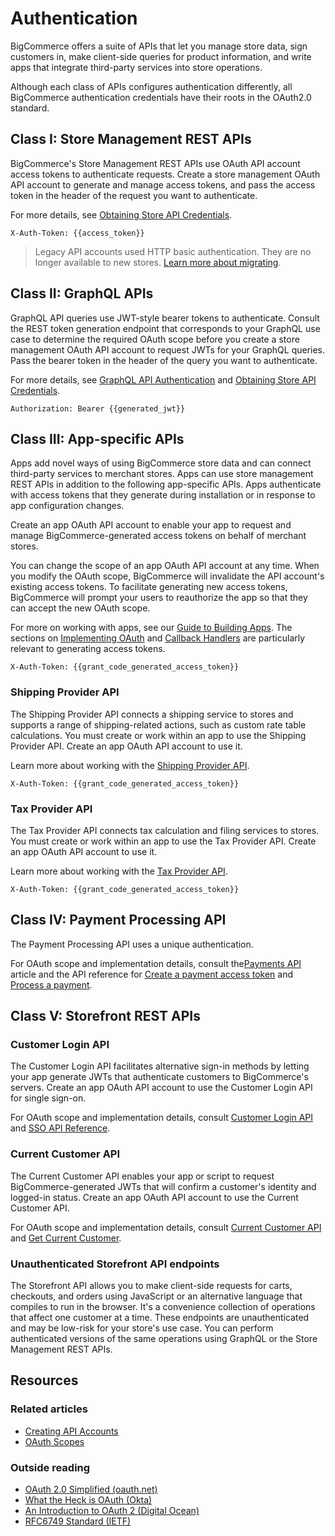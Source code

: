 # Authentication

BigCommerce offers a suite of APIs that let you manage store data, sign customers in, make client-side queries for product information, and write apps that integrate third-party services into store operations.

Although each class of APIs configures authentication differently, all BigCommerce authentication credentials have their roots in the OAuth2.0 standard.

## Class I: Store Management REST APIs

BigCommerce's Store Management REST APIs use OAuth API account access tokens to authenticate requests. Create a store management OAuth API account to generate and manage access tokens, and pass the access token in the header of the request you want to authenticate.

For more details, see [Obtaining Store API Credentials](/api-docs/getting-started/authentication/rest-api-authentication#obtaining-store-api-credentials).

```http title="Store management REST authentication header"
X-Auth-Token: {{access_token}}
```

<!-- theme: info -->
> Legacy API accounts used HTTP basic authentication. They are no longer available to new stores. [Learn more about migrating](/api-docs/getting-started/authentication/rest-api-authentication#migrating-from-legacy-to-oauth). 

## Class II: GraphQL APIs

GraphQL API queries use JWT-style bearer tokens to authenticate. Consult the REST token generation endpoint that corresponds to your GraphQL use case to determine the required OAuth scope before you create a store management OAuth API account to request JWTs for your GraphQL queries. Pass the bearer token in the header of the query you want to authenticate. 

For more details, see [GraphQL API Authentication](/api-docs/storefront/graphql/graphql-storefront-api-overview#authentication) and [Obtaining Store API Credentials](/api-docs/getting-started/authentication/rest-api-authentication#obtaining-store-api-credentials).

```http title="GraphQL authentication header"
Authorization: Bearer {{generated_jwt}}
```

## Class III: App-specific APIs

Apps add novel ways of using BigCommerce store data and can connect third-party services to merchant stores. Apps can use store management REST APIs in addition to the following app-specific APIs. Apps authenticate with access tokens that they generate during installation or in response to app configuration changes. 

Create an app OAuth API account to enable your app to request and manage BigCommerce-generated access tokens on behalf of merchant stores. 

You can change the scope of an app OAuth API account at any time. When you modify the OAuth scope, BigCommerce will invalidate the API account's existing access tokens. To facilitate generating new access tokens, BigCommerce will prompt your users to reauthorize the app so that they can accept the new OAuth scope.

For more on working with apps, see our [Guide to Building Apps](/api-docs/apps/guide/intro). The sections on [Implementing OAuth](/api-docs/apps/guide/auth) and [Callback Handlers](/api-docs/apps/guide/callbacks) are particularly relevant to generating access tokens.

```http title="App authentication header for store management APIs"
X-Auth-Token: {{grant_code_generated_access_token}}
```

### Shipping Provider API

The Shipping Provider API connects a shipping service to stores and supports a range of shipping-related actions, such as custom rate table calculations. You must create or work within an app to use the Shipping Provider API. Create an app OAuth API account to use it.

Learn more about working with the [Shipping Provider API](/api-docs/providers/shipping).

```http title="App authentication header for the Shipping Provider API"
X-Auth-Token: {{grant_code_generated_access_token}}
```

### Tax Provider API

The Tax Provider API connects tax calculation and filing services to stores. You must create or work within an app to use the Tax Provider API. Create an app OAuth API account to use it.

Learn more about working with the [Tax Provider API](/api-docs/providers/tax).

```http title="App authentication header for the Tax Provider API"
X-Auth-Token: {{grant_code_generated_access_token}}
```

## Class IV: Payment Processing API

The Payment Processing API uses a unique authentication.

For OAuth scope and implementation details, consult the[Payments API](/api-docs/store-management/payment-processing) article and the API reference for [Create a payment access token](/api-reference/store-management/payment-processing/access-tokens/paymentsaccesstokenspost) and [Process a payment](/api-reference/store-management/payment-processing/process-payment/paymentspost).

## Class V: Storefront REST APIs
### Customer Login API

The Customer Login API facilitates alternative sign-in methods by letting your app generate JWTs that authenticate customers to BigCommerce's servers. Create an app OAuth API account to use the Customer Login API for single sign-on.

For OAuth scope and implementation details, consult [Customer Login API](/api-docs/storefront/customer-login-api) and [SSO API Reference](/api-reference/storefront/customer-login-sso).

### Current Customer API

The Current Customer API enables your app or script to request BigCommerce-generated JWTs that will confirm a customer's identity and logged-in status.
Create an app OAuth API account to use the Current Customer API. 

For OAuth scope and implementation details, consult [Current Customer API](/api-docs/storefront/current-customer-api) and [Get Current Customer](/api-reference/storefront/current-customers/current-customers/getcurrentcustomer).

### Unauthenticated Storefront API endpoints

The Storefront API allows you to make client-side requests for carts, checkouts, and orders using JavaScript or an alternative language that compiles to run in the browser. It's a convenience collection of operations that affect one customer at a time. These endpoints are unauthenticated and may be low-risk for your store's use case. You can perform authenticated versions of the same operations using GraphQL or the Store Management REST APIs.



## Resources

### Related articles
* [Creating API Accounts](/api-docs/getting-started/authentication/rest-api-authentication)
* [OAuth Scopes](/api-docs/getting-started/authentication/rest-api-authentication#oauth-scopes)

### Outside reading
* [OAuth 2.0 Simplified (oauth.net)](https://oauth.net/getting-started/)
* [What the Heck is OAuth (Okta)](https://developer.okta.com/blog/2017/06/21/what-the-heck-is-oauth)
* [An Introduction to OAuth 2 (Digital Ocean)](https://www.digitalocean.com/community/tutorials/an-introduction-to-oauth-2)
* [RFC6749 Standard (IETF)](https://tools.ietf.org/html/rfc6749)
